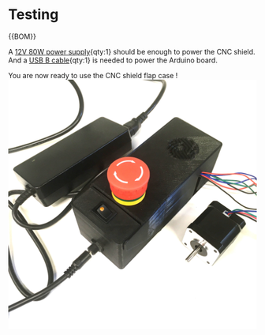  # Testing
{{BOM}}

A [12V 80W power supply](parts.yaml#PowerSupply){qty:1} should be enough to power the CNC shield. And a [USB B cable](parts.yaml#USBCable){qty:1} is needed to power the Arduino board.  

You are now ready to use the CNC shield flap case !
![](images/box_example.JPG)

